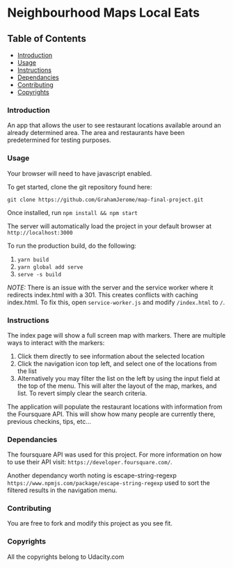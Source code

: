 # Neighbourhood Maps Local Eats

## Table of Contents
* [Introduction](#introduction)
* [Usage](#usage)
* [Instructions](#instructions)
* [Dependancies](#dependancies)
* [Contributing](#contributing)
* [Copyrights](#copyrights)

### Introduction
An app that allows the user to see restaurant locations available around an already determined area. The area and restaurants have been predetermined for testing purposes.

### Usage
Your browser will need to have javascript enabled.

To get started, clone the git repository found here:

`git clone https://github.com/GrahamJerome/map-final-project.git`

Once installed, run `npm install && npm start`

The server will automatically load the project in your default browser at `http://localhost:3000`

To run the production build, do the following:

1. `yarn build`
2. `yarn global add serve`
3. `serve -s build`

*NOTE:* There is an issue with the server and the service worker where it redirects index.html with a 301. This creates conflicts with caching index.html. To fix this, open `service-worker.js` and modify `/index.html` to `/`.

### Instructions
The index page will show a full screen map with markers. There are multiple ways to interact with the markers:

1. Click them directly to see information about the selected location
2. Click the navigation icon top left, and select one of the locations from the list
3. Alternatively you may filter the list on the left by using the input field at the top of the menu. This will alter the layout of the map, markes, and list. To revert simply clear the search criteria.

The application will populate the restaurant locations with information from the Foursquare API. This will show how many people are currently there, previous checkins, tips, etc...

### Dependancies

The foursquare API was used for this project. For more information on how to use their API visit: `https://developer.foursquare.com/`.

Another dependancy worth noting is escape-string-regexp `https://www.npmjs.com/package/escape-string-regexp` used to sort the filtered results in the navigation menu.

### Contributing
You are free to fork and modify this project as you see fit.

### Copyrights
All the copyrights belong to Udacity.com
